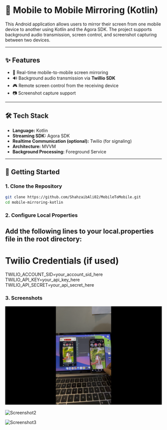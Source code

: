 # 📱 Mobile to Mobile Mirroring (Kotlin)

This Android application allows users to mirror their screen from one mobile device to another using Kotlin and the Agora SDK. The project supports background audio transmission, screen control, and screenshot capturing between two devices.

---

## ✨ Features

- 📡 Real-time mobile-to-mobile screen mirroring
- 🔊 Background audio transmission via **Twillio SDK**
- 🎮 Remote screen control from the receiving device
- 📷 Screenshot capture support

---

## 🛠️ Tech Stack

- **Language:** Kotlin
- **Streaming SDK:** Agora SDK
- **Realtime Communication (optional):** Twilio (for signaling)
- **Architecture:** MVVM
- **Background Processing:** Foreground Service

---

## 🚀 Getting Started

### 1. Clone the Repository

```bash
git clone https://github.com/ShahzaibAli02/MobileToMobile.git
cd mobile-mirroring-kotlin 
```
### 2. Configure Local Properties
## Add the following lines to your local.properties file in the root directory:

# Twilio Credentials (if used)
TWILIO_ACCOUNT_SID=your_account_sid_here
TWILIO_API_KEY=your_api_key_here
TWILIO_API_SECRET=your_api_secret_here


### 3. Screenshots

![Screenshot1](screenshots/ss1.png)

![Screenshot2](screenshots/ss2.png)

![Screenshot3](screenshots/ss3.png)
